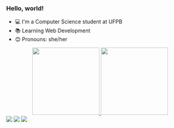 ###  Hello, world! 
- 💻 I'm a Computer Science student at UFPB
- :books: Learning Web Development
- 😊 Pronouns: she/her

<div align="center">
  <a href="https://github.com/barbarahellen">
  <img height="180em" src="https://github-readme-stats.vercel.app/api?username=barbarahellen&show_icons=true&theme=dark&include_all_commits=true"/>
  <img height="180em" src="https://github-readme-stats.vercel.app/api/top-langs/?username=barbarahellen&layout=compact&langs_count=7&theme=dark"/>
</div>

<div>
   <a href = "mailto:barbarahellen993@gmail.com"><img src="https://img.shields.io/badge/-Gmail-%23333?style=for-the-badge&logo=gmail&logoColor=white" target="_blank"></a>
   <a href="https://instagram.com/barb.hellen" target="_blank"><img src="https://img.shields.io/badge/-Instagram-%23E4405F?style=for-the-badge&logo=instagram&logoColor=white" target="_blank"></a>
  <a href="https://www.linkedin.com/in/barbara-hellen" target="_blank"><img src="https://img.shields.io/badge/-LinkedIn-%230077B5?style=for-the-badge&logo=linkedin&logoColor=white" target="_blank"></a> 
</div>
